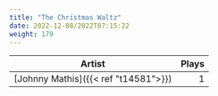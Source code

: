 ```yaml
---
title: "The Christmas Waltz"
date: 2022-12-08/2022T07:15:22
weight: 179
---
```




 Artist | Plays 
----- | -----:
[Johnny Mathis]({{< ref "t14581">}}) | 1
